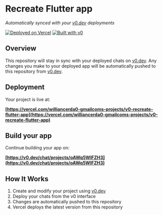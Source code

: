 # Recreate Flutter app

*Automatically synced with your [v0.dev](https://v0.dev) deployments*

[![Deployed on Vercel](https://img.shields.io/badge/Deployed%20on-Vercel-black?style=for-the-badge&logo=vercel)](https://vercel.com/williancerda0-gmailcoms-projects/v0-recreate-flutter-app)
[![Built with v0](https://img.shields.io/badge/Built%20with-v0.dev-black?style=for-the-badge)](https://v0.dev/chat/projects/oAWq5WlFZH3)

## Overview

This repository will stay in sync with your deployed chats on [v0.dev](https://v0.dev).
Any changes you make to your deployed app will be automatically pushed to this repository from [v0.dev](https://v0.dev).

## Deployment

Your project is live at:

**[https://vercel.com/williancerda0-gmailcoms-projects/v0-recreate-flutter-app](https://vercel.com/williancerda0-gmailcoms-projects/v0-recreate-flutter-app)**

## Build your app

Continue building your app on:

**[https://v0.dev/chat/projects/oAWq5WlFZH3](https://v0.dev/chat/projects/oAWq5WlFZH3)**

## How It Works

1. Create and modify your project using [v0.dev](https://v0.dev)
2. Deploy your chats from the v0 interface
3. Changes are automatically pushed to this repository
4. Vercel deploys the latest version from this repository
